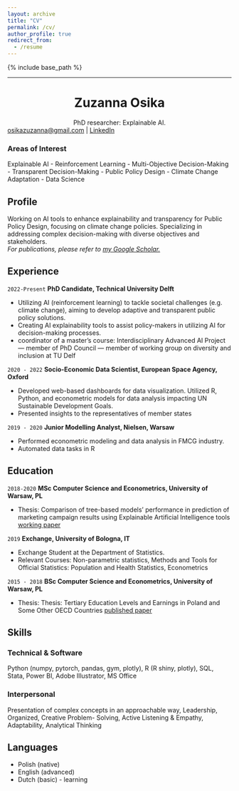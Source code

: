 ```yaml
---
layout: archive
title: "CV"
permalink: /cv/
author_profile: true
redirect_from:
  - /resume
---
```


{% include base_path %}


---
# <center>Zuzanna Osika</center>
<center>PhD researcher: Explainable AI.</center> 

<div id="webaddress">
<a href="osikazuzanna@gmail.com">osikazuzanna@gmail.com</a>
| <a href="linkedin.com/zuzanna-osika">LinkedIn</a>
</div>


### Areas of Interest

Explainable AI - Reinforcement Learning - Multi-Objective Decision-Making - Transparent Decision-Making - Public Policy Design - Climate Change Adaptation - Data Science

## Profile

Working on AI tools to enhance explainability and transparency for Public Policy Design, focusing on climate change policies. Specializing in addressing complex decision-making with diverse objectives and stakeholders. <br> 
*For publications, please refer to [my Google Scholar.](https://scholar.google.com/citations?user=R2OlncAAAAAJ&hl=en)*



## Experience 

`2022-Present`
__PhD Candidate, Technical University Delft__ <br>
- Utilizing AI (reinforcement learning) to tackle societal challenges (e.g. climate change), aiming to develop adaptive and
transparent public policy solutions.<br>
- Creating AI explainability tools to assist policy-makers in utilizing AI for decision-making processes. <br>
- coordinator of a master’s course: Interdisciplinary Advanced AI Project — member of PhD Council — member of working group
on diversity and inclusion at TU Delf

`2020 - 2022`
__Socio-Economic Data Scientist, European Space Agency, Oxford__ <br>


- Developed web-based dashboards for data visualization. Utilized R, Python, and econometric models for data analysis impacting
UN Sustainable Development Goals. <br>
- Presented insights to the representatives of member states


`2019 - 2020`
__Junior Modelling Analyst, Nielsen, Warsaw__ <br>

- Performed econometric modeling and data analysis in FMCG industry.
- Automated data tasks in R




## Education

`2018-2020`
__MSc Computer Science and Econometrics, University of Warsaw, PL__ <br>

- Thesis: Comparison of tree-based models’ performance in prediction of
marketing campaign results using Explainable Artificial Intelligence tools [working paper](https://www.researchgate.net/profile/Marcin-Chlebus/publication/341914621_COMPARISON_OF_TREE-BASED_MODELS_PERFORMANCE_IN_PREDICTION_OF_MARKETING_CAMPAIGN_RESULTS_USING_EXPLAINABLE_ARTIFICIAL_INTELLIGENCE_TOOLS_MARCIN_CHLEBUS_ZUZANNA_OSIKA_UNIVERSITY_OF_WARSAW_FACULTY_OF_ECO/links/5ed95c3492851c9c5e815902/COMPARISON-OF-TREE-BASED-MODELS-PERFORMANCE-IN-PREDICTION-OF-MARKETING-CAMPAIGN-RESULTS-USING-EXPLAINABLE-ARTIFICIAL-INTELLIGENCE-TOOLS-MARCIN-CHLEBUS-ZUZANNA-OSIKA-UNIVERSITY-OF-WARSAW-FACULTY-OF-ECO.pdf)



`2019`
__Exchange, University of Bologna, IT__ <br>

- Exchange Student at the Department of Statistics. 
- Relevant Courses: Non-parametric statistics, Methods and Tools for Official Statistics: Population and Health Statistics, Econometrics


`2015 - 2018`
__BSc Computer Science and Econometrics, University of Warsaw, PL__ <br>

- Thesis: Thesis: Tertiary Education Levels and Earnings in Poland and Some Other OECD Countries [published paper](https://cejsh.icm.edu.pl/cejsh/element/bwmeta1.element.cejsh-5b87fcbd-ad57-46be-a5c4-ef60f7278194)



## Skills

### Technical & Software
Python (numpy, pytorch, pandas, gym, plotly), R (R shiny, plotly), SQL, Stata, Power BI,
Adobe Illustrator, MS Office 

### Interpersonal 
Presentation of complex concepts in an approachable way, Leadership, Organized, Creative Problem-
Solving, Active Listening & Empathy, Adaptability, Analytical Thinking

## Languages

- Polish (native)
- English (advanced)
- Dutch (basic) - learning



